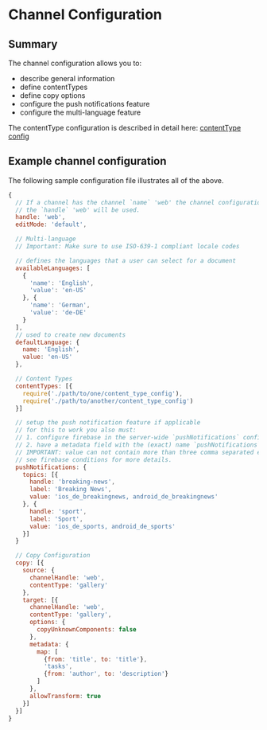 # Channel Configuration

## Summary

The channel configuration allows you to:

- describe general information
- define contentTypes
- define copy options
- configure the push notifications feature
- configure the multi-language feature

The contentType configuration is described in detail here: [contentType config](./content-type-config.md)


## Example channel configuration

The following sample configuration file illustrates all of the above.
```js
{
  // If a channel has the channel `name` 'web' the channel configuration with
  // the `handle` 'web' will be used.
  handle: 'web',
  editMode: 'default',

  // Multi-language
  // Important: Make sure to use ISO-639-1 compliant locale codes

  // defines the languages that a user can select for a document
  availableLanguages: [
    {
      'name': 'English',
      'value': 'en-US'
    }, {
      'name': 'German',
      'value': 'de-DE'
    }
  ],
  // used to create new documents
  defaultLanguage: {
    name: 'English',
    value: 'en-US'
  },

  // Content Types
  contentTypes: [{
    require('./path/to/one/content_type_config'),
    require('./path/to/another/content_type_config')
  }]

  // setup the push notification feature if applicable
  // for this to work you also must:
  // 1. configure firebase in the server-wide `pushNotifications` configuration
  // 2. have a metadata field with the (exact) name `pushNotifications`
  // IMPORTANT: value can not contain more than three comma separated entries
  // see firebase conditions for more details.
  pushNotifications: {
    topics: [{
      handle: 'breaking-news',
      label: 'Breaking News',
      value: 'ios_de_breakingnews, android_de_breakingnews'
    }, {
      handle: 'sport',
      label: 'Sport',
      value: 'ios_de_sports, android_de_sports'
    }]
  }

  // Copy Configuration
  copy: [{
    source: {
      channelHandle: 'web',
      contentType: 'gallery'
    },
    target: [{
      channelHandle: 'web',
      contentType: 'gallery',
      options: {
        copyUnknownComponents: false
      },
      metadata: {
        map: [
          {from: 'title', to: 'title'},
          'tasks',
          {from: 'author', to: 'description'}
        ]
      },
      allowTransform: true
    }]
  }]
}
```
